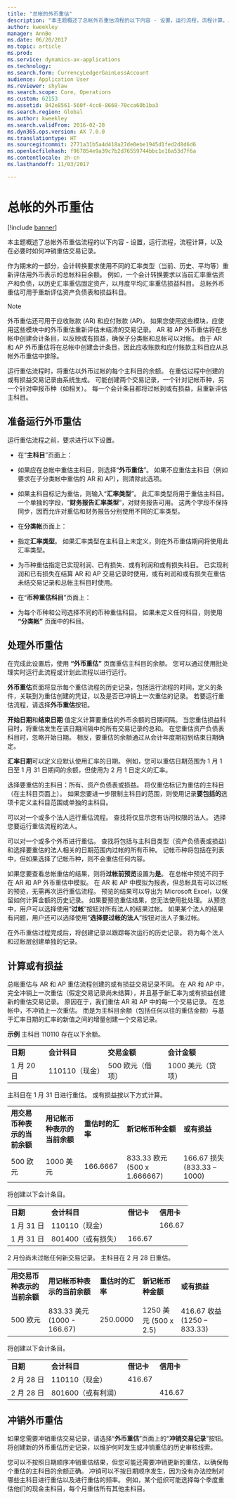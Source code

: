 ```yaml
---
title: "总帐的外币重估"
description: "本主题概述了总帐外币重估流程的以下内容 - 设置，运行流程，流程计算，以及在必要时如何冲销重估交易记录。"
author: kweekley
manager: AnnBe
ms.date: 06/20/2017
ms.topic: article
ms.prod: 
ms.service: dynamics-ax-applications
ms.technology: 
ms.search.form: CurrencyLedgerGainLossAccount
audience: Application User
ms.reviewer: shylaw
ms.search.scope: Core, Operations
ms.custom: 62153
ms.assetid: 842e8561-560f-4cc6-8668-70cca60b1ba3
ms.search.region: Global
ms.author: kweekley
ms.search.validFrom: 2016-02-28
ms.dyn365.ops.version: AX 7.0.0
ms.translationtype: HT
ms.sourcegitcommit: 2771a31b5a4d418a27de0ebe1945d1fed2d8d6d6
ms.openlocfilehash: f967854e9a39c7b2d76559744bbc1e16a53d7f6a
ms.contentlocale: zh-cn
ms.lasthandoff: 11/03/2017

---
```


# <a name="foreign-currency-revaluation-for-general-ledger"></a>总帐的外币重估

[!include [banner](../includes/banner.md)]

本主题概述了总帐外币重估流程的以下内容 - 设置，运行流程，流程计算，以及在必要时如何冲销重估交易记录。 

作为期末的一部分，会计转换要求使用不同的汇率类型（当前、历史、平均等）重新评估用外币表示的总帐科目余额。 例如，一个会计转换要求以当前汇率重估资产和负债，以历史汇率重估固定资产，以月度平均汇率重估损益科目。 总帐外币重估可用于重新评估资产负债表和损益科目。 

> [!NOTE]
> 外币重估还可用于应收账款 (AR) 和应付账款 (AP)。 如果您使用这些模块，应使用这些模块中的外币重估重新评估未结清的交易记录。 AR 和 AP 外币重估将在总帐中创建会计条目，以反映或有损益，确保子分类帐和总帐可以对帐。 由于 AR 和 AP 外币重估将在总帐中创建会计条目，因此应收账款和应付账款主科目应从总帐外币重估中排除。 

运行重估流程时，将重估以外币过帐的每个主科目的余额。 在重估过程中创建的或有损益交易记录由系统生成。 可能创建两个交易记录，一个针对记帐币种，另一个针对申报币种（如相关）。 每一个会计条目都将过帐到或有损益，且重新评估主科目。

## <a name="prepare-to-run-foreign-currency-revaluation"></a>准备运行外币重估
运行重估流程之前，要求进行以下设置。

-   在“**主科目**”页面上：
-   如果应在总帐中重估主科目，则选择“**外币重估**”。 如果不应重估主科目（例如要求在子分类帐中重估的 AR 和 AP），则清除此选项。
-   如果主科目标记为重估，则输入“**汇率类型**”。 此汇率类型将用于重估主科目。 一个单独的字段，“**财务报告汇率类型**”，对财务报告可用。 这两个字段不保持同步，因而允许对重估和财务报告分别使用不同的汇率类型。

-   在**分类帐**页面上：
-   指定**汇率类型**。 如果汇率类型在主科目上未定义，则在外币重估期间将使用此汇率类型。
-   为币种重估指定已实现利润、已有损失、或有利润和或有损失科目。 已实现利润和已有损失在结算 AR 和 AP 交易记录时使用，或有利润和或有损失在重估未结交易记录和总帐主科目时使用。

-   在“**币种重估科目**”页面上：
-   为每个币种和公司选择不同的币种重估科目。 如果未定义任何科目，则使用 **“分类帐”** 页面中的科目。

## <a name="process-foreign-currency-revaluation"></a>处理外币重估
在完成此设置后，使用 **“外币重估”** 页面重估主科目的余额。 您可以通过使用批处理实时运行此流程或计划此流程以进行运行。 

**外币重估**页面将显示每个重估流程的历史记录，包括运行流程的时间，定义的条件，关联到为重估创建的凭证，以及是否已冲销上一次重估的记录。 若要运行重估流程，请选择**外币重估**按钮。 

**开始日期**和**结束日期** 值定义计算要重估的外币余额的日期间隔。 当您重估损益科目时，将重估发生在该日期间隔中的所有交易记录的总和。 在您重估资产负债表科目时，忽略开始日期。 相反，要重估的余额通过从会计年度期初到结束日期确定。 

**汇率日期**可以定义应默认使用汇率的日期。 例如，您可以重估日期范围为 1 月 1 日至 1 月 31 日期间的余额，但使用为 2 月 1 日定义的汇率。 

选择要重估的主科目：所有、资产负债表或损益。 将仅重估标记为重估的主科目（在主科目页面上）。 如果您要进一步限制主科目的范围，则使用记录**要包括的**选项卡定义主科目范围或单独的主科目。 

可以对一个或多个法人运行重估流程。 查找将仅显示您有访问权限的法人。 选择您要运行重估流程的法人。 

可以对一个或多个外币进行重估。 查找将包括与主科目类型（资产负债表或损益）和选择要重估的法人相关的日期范围内过帐的所有币种。 记帐币种将包括在列表中，但如果选择了记帐币种，则不会重估任何内容。 

如果您要查看总帐重估的结果，则将**过帐前预览**设置为**是**。 在总帐中预览不同于在 AR 和 AP 外币重估中模拟。 在 AR 和 AP 中模拟为报表，但总帐具有可以过帐的预览，无需再次运行重估流程。 预览的结果可以导出为 Microsoft Excel，以保留如何计算金额的历史记录。 如果要预览重估结果，您无法使用批处理。 从预览中，用户可以选择使用“**过帐**”按钮对所有法人的结果过帐。 如果某个法人的结果有问题，用户还可以选择使用“**选择要过帐的法人**”按钮对法人子集过帐。 

在外币重估过程完成后，将创建记录以跟踪每次运行的历史记录。  将为每个法人和过帐层创建单独的记录。

## <a name="calculate-unrealized-gainloss"></a>计算或有损益
总帐重估与 AR 和 AP 重估流程创建的或有损益交易记录不同。 在 AR 和 AP 中，完全冲销上一次重估（假定交易记录尚未结算），并且基于新汇率为或有损益创建新的重估交易记录。 原因在于，我们重估 AR 和 AP 中的每一个交易记录。 在总帐中，不冲销上一次重估。 而是为主科目余额（包括任何以往的重估金额）与基于汇率日期的汇率的新值之间的增量创建一个交易记录。 

**示例** 主科目 110110 存在以下余额。

|            |                    |                        |                       |
|------------|--------------------|------------------------|-----------------------|
| **日期**   | **会计科目** | **交易金额** | **会计金额** |
| 1 月 20 日 | 110110（现金）      | 500 欧元（借项）        | 1000 美元（贷项）      |

主科目在 1 月 31 日进行重估。  或有损益按以下方式计算。

|                                             |                                            |                                  |                                    |                             |
|---------------------------------------------|--------------------------------------------|----------------------------------|------------------------------------|-----------------------------|
| **用交易币种表示的当前余额** | **用记帐币种表示的当前余额** | **重估时的汇率** | **新记帐币种金额** | **或有损益**    |
| 500 欧元                                     | 1000 美元                                   | 166.6667                         | 833.33 欧元 (500 x 1.666667)        | 166.67 损失 (833.33 – 1000) |

将创建以下会计条目。

|            |                          |           |            |
|------------|--------------------------|-----------|------------|
| **日期**   | **会计科目**       | **借记卡** | **信用卡** |
| 1 月 31 日 | 110110（现金）            |           | 166.67     |
| 1 月 31 日 | 801400（或有损失） | 166.67    |            |

2 月份尚未过帐任何新交易记录。  主科目在 2 月 28 日重估。

|                                             |                                            |                                  |                                    |                             |
|---------------------------------------------|--------------------------------------------|----------------------------------|------------------------------------|-----------------------------|
| **用交易币种表示的当前余额** | **用记帐币种表示的当前余额** | **重估时的汇率** | **新记帐币种金额** | **或有损益**    |
| 500 欧元                                     | 833.33 美元 (1000 - 166.67)                 | 250.0000                         | 1250 美元 (500 x 2.5)               | 416.67 收益 (1250 – 833.33) |

将创建以下会计条目。

|             |                          |           |            |
|-------------|--------------------------|-----------|------------|
| **日期**    | **会计科目**       | **借记卡** | **信用卡** |
| 2 月 28 日 | 110110（现金）            | 416.67    |            |
| 2 月 28 日 | 801600（或有利润） |           | 416.67     |

## <a name="reverse-foreign-currency-revaluation"></a>冲销外币重估
如果您需要冲销重估交易记录，请选择“**外币重估**”页面上的“**冲销交易记录**”按钮。 将创建新的外币重估历史记录，以维护何时发生或冲销重估的历史审核线索。 

您可以不按照日期顺序冲销重估结果，但您可能还需要冲销更新的重估，以确保每个重估的主科目的余额正确。 冲销可以不按日期顺序发生，因为没有办法控制对哪些主科目进行重估以及进行重估的频率。 例如，某个组织可能选择每个季度重估他们的现金主科目，每个月重估所有其他主科目。




